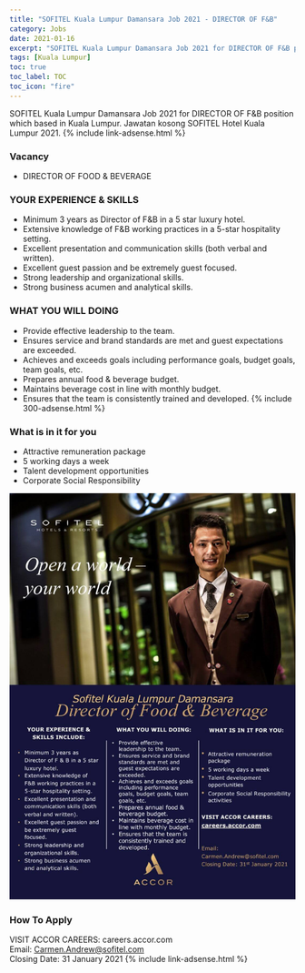 ```yaml
---
title: "SOFITEL Kuala Lumpur Damansara Job 2021 - DIRECTOR OF F&B" 
category: Jobs 
date: 2021-01-16
excerpt: "SOFITEL Kuala Lumpur Damansara Job 2021 for DIRECTOR OF F&B position which based in Kuala Lumpur. Jawatan kosong SOFITEL Hotel Kuala Lumpur 2021." 
tags: [Kuala Lumpur] 
toc: true 
toc_label: TOC 
toc_icon: "fire" 
--- 
```


SOFITEL Kuala Lumpur Damansara Job 2021 for DIRECTOR OF F&B position which based in Kuala Lumpur. Jawatan kosong SOFITEL Hotel Kuala Lumpur 2021.
{% include link-adsense.html %} 
### Vacancy 
- DIRECTOR OF FOOD & BEVERAGE

### YOUR EXPERIENCE & SKILLS
* Minimum 3 years as Director of F&B in a 5 star luxury hotel.
* Extensive knowledge of F&B working practices in a 5-star hospitality setting.
* Excellent presentation and communication skills (both verbal and written).
* Excellent guest passion and be extremely guest focused.
* Strong leadership and organizational skills.
* Strong business acumen and analytical skills.

### WHAT YOU WILL DOING
* Provide effective leadership to the team.
* Ensures service and brand standards are met and guest expectations are exceeded.
* Achieves and exceeds goals including performance goals, budget goals, team goals, etc.
* Prepares annual food & beverage budget.
* Maintains beverage cost in line with monthly budget.
* Ensures that the team is consistently trained and developed.
{% include 300-adsense.html %} 

### What is in it for you
* Attractive remuneration package
* 5 working days a week
* Talent development opportunities
* Corporate Social Responsibility

![SOFITEL Kuala Lumpur Damansara Job 2021!](/assets/images/2021-01/sofitel-hotel-kuala-lumpur-damansara-fnb-director.jpg "SOFITEL Kuala Lumpur Damansara Job 2021")

### How To Apply 
VISIT ACCOR CAREERS: careers.accor.com<br/>
Email: Carmen.Andrew@sofitel.com<br/>
Closing Date: 31 January 2021
{% include link-adsense.html %} 